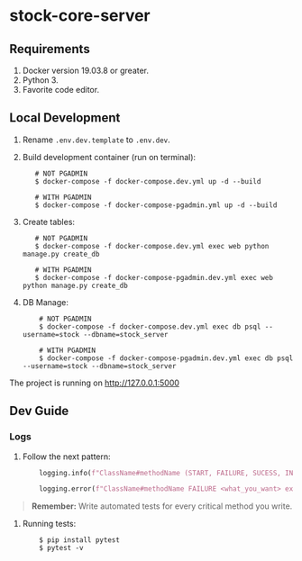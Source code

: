 # stock-core-server

## Requirements

1. Docker version 19.03.8 or greater.
2. Python 3.
3. Favorite code editor.

## Local Development

1. Rename `.env.dev.template` to `.env.dev`.


2. Build development container (run on terminal):

    ```
       # NOT PGADMIN
       $ docker-compose -f docker-compose.dev.yml up -d --build
    ```


    ```
       # WITH PGADMIN
       $ docker-compose -f docker-compose-pgadmin.yml up -d --build
    ```
3. Create tables:
    ```
       # NOT PGADMIN
       $ docker-compose -f docker-compose.dev.yml exec web python manage.py create_db
    ```


    ```
       # WITH PGADMIN
       $ docker-compose -f docker-compose-pgadmin.dev.yml exec web python manage.py create_db
    ```
4. DB Manage:
    ```
        # NOT PGADMIN
        $ docker-compose -f docker-compose.dev.yml exec db psql --username=stock --dbname=stock_server
    ```


    ```
        # WITH PGADMIN
        $ docker-compose -f docker-compose-pgadmin.dev.yml exec db psql --username=stock --dbname=stock_server
    ```
    
The project is running on http://127.0.0.1:5000

## Dev Guide

### Logs

1. Follow the next pattern:
    ```python
        logging.info(f"ClassName#methodName (START, FAILURE, SUCESS, INFO) <what_you_want> parameter={value}")

        logging.error(f"ClassName#methodName FAILURE <what_you_want> exception={exception}")
    ```

> **Remember:** Write automated tests for every critical method you write.

1. Running tests:
    ```shell
        $ pip install pytest
        $ pytest -v
    ```
